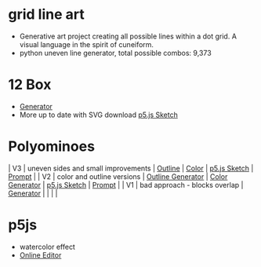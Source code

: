 # grid line art
- Generative art project creating all possible lines within a dot grid. A visual language in the spirit of cuneiform.
- python uneven line generator, total possible combos: 9,373

# 12 Box
- [Generator](https://smombartz.github.io/gen-art/12box/)
- More up to date with SVG download [p5.js Sketch](https://editor.p5js.org/smombartz/sketches/rWs5uClUj)

# Polyominoes
| V3 | uneven sides and small improvements | [Outline](https://smombartz.github.io/gen-art/polyominoes-3/index-outline.html) | [Color](https://smombartz.github.io/gen-art/polyominoes-3/index-color.html) | [p5.js Sketch](https://editor.p5js.org/smombartz/sketches/6-i-hC6Vs) | [Prompt](https://chatgpt.com/share/c52d85b6-ce4c-4edb-b1b5-9f8f70fbf825) |
| V2 | color and outline versions | [Outline Generator](https://smombartz.github.io/gen-art/polyominoes-2/index-outline.html) | [Color Generator](https://smombartz.github.io/gen-art/polyominoes-2/index-color.html) | [p5.js Sketch](https://editor.p5js.org/smombartz/sketches/DaXSL3zNh) | [Prompt](https://chatgpt.com/share/ea410790-1d29-42e0-b464-2ed1ebb66032) |
| V1 | bad approach - blocks overlap | [Generator](https://smombartz.github.io/gen-art/polyominoes/index.html) | | | |

# p5js
- watercolor effect
- [Online Editor](https://editor.p5js.org/smombartz/sketches)
